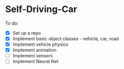 # Self-Driving-Car

To do:

- [x] Set up a repo
- [x] Implement basic object classes - vehicle, car, road
- [x] Implement vehicle physics
- [x] Implement animation 
- [ ] Implement sensors
- [ ] Implement Neural Net
